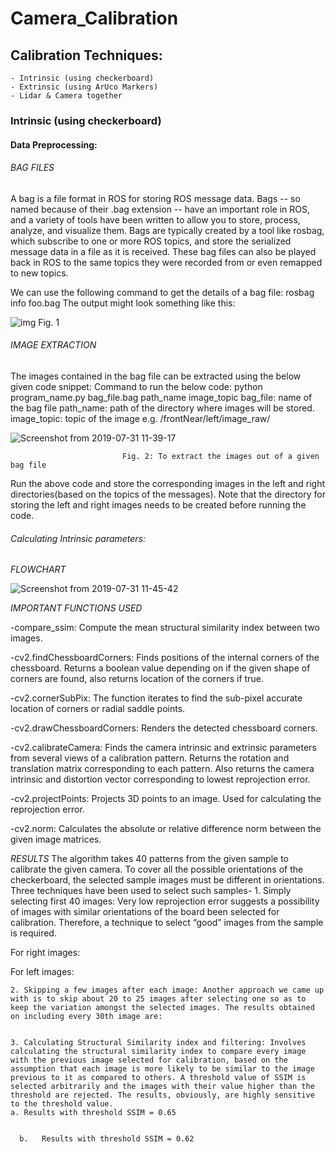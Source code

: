 # Camera_Calibration


## Calibration Techniques:
    - Intrinsic (using checkerboard)
    - Extrinsic (using ArUco Markers)
    - Lidar & Camera together

### Intrinsic (using checkerboard)

#### Data Preprocessing:

###### BAG FILES
A bag is a file format in ROS for storing ROS message data. Bags -- so named because of their .bag extension -- have an important role in ROS, and a variety of tools have been written to allow you to store, process, analyze, and visualize them.
Bags are typically created by a tool like rosbag, which subscribe to one or more ROS topics, and store the serialized message data in a file as it is received. These bag files can also be played back in ROS to the same topics they were recorded from or even remapped to new topics.

We can use the following command to get the details of a bag file:
rosbag info foo.bag
The output might look something like this:

![img](https://answers.ros.org/upfiles/14701677325167827.png)
                                           Fig. 1

 ###### IMAGE EXTRACTION
The images contained in the bag file can be extracted using the below given code snippet:
Command to run the below code:
                 python program_name.py bag_file.bag path_name image_topic
bag_file: name of the bag file
path_name: path of the directory where images will be stored.
image_topic: topic of the image e.g. /frontNear/left/image_raw/

![Screenshot from 2019-07-31 11-39-17](https://user-images.githubusercontent.com/41137582/62187781-13c34800-b388-11e9-874a-87d50942445b.png)

                             Fig. 2: To extract the images out of a given bag file


Run the above code and store the corresponding images in the left and right directories(based on the topics of the messages).
Note that the directory for storing the left and right images needs to be created before running the code. 

###### Calculating Intrinsic parameters:

*FLOWCHART*
 
 ![Screenshot from 2019-07-31 11-45-42](https://user-images.githubusercontent.com/41137582/62188019-c3001f00-b388-11e9-9a18-5b71948e3e86.png)


*IMPORTANT FUNCTIONS USED*

-compare_ssim: Compute the mean structural similarity index between two images.

-cv2.findChessboardCorners: Finds positions of the internal corners of the chessboard. Returns a boolean value depending on if the given shape of corners are found, also returns location of the corners if true.

-cv2.cornerSubPix: The function iterates to find the sub-pixel accurate location of corners or radial saddle points.

-cv2.drawChessboardCorners: Renders the detected chessboard corners.

-cv2.calibrateCamera: Finds the camera intrinsic and extrinsic parameters from several views of a calibration pattern. Returns the rotation and translation matrix corresponding to each pattern. Also returns the camera intrinsic and distortion vector corresponding to lowest reprojection error.

-cv2.projectPoints: Projects 3D points to an image. Used for calculating the reprojection error.

-cv2.norm: Calculates the absolute or relative difference norm between the given image matrices. 

*RESULTS*
The algorithm takes 40 patterns from the given sample to calibrate the given camera. To cover all the possible orientations of the checkerboard, the selected sample images must be different in orientations. Three techniques have been used to select such samples-
    1. Simply selecting first 40 images: Very low reprojection error suggests a possibility of images with similar orientations of the board been selected for calibration.  Therefore, a technique to select “good” images from the sample is required.

For right images:


For left images:



    2. Skipping a few images after each image: Another approach we came up with is to skip about 20 to 25 images after selecting one so as to keep the variation amongst the selected images. The results obtained on including every 30th image are:
 

    3. Calculating Structural Similarity index and filtering: Involves calculating the structural similarity index to compare every image with the previous image selected for calibration, based on the assumption that each image is more likely to be similar to the image previous to it as compared to others. A threshold value of SSIM is selected arbitrarily and the images with their value higher than the threshold are rejected. The results, obviously, are highly sensitive to the threshold value. 
    a. Results with threshold SSIM = 0.65


      b.   Results with threshold SSIM = 0.62
